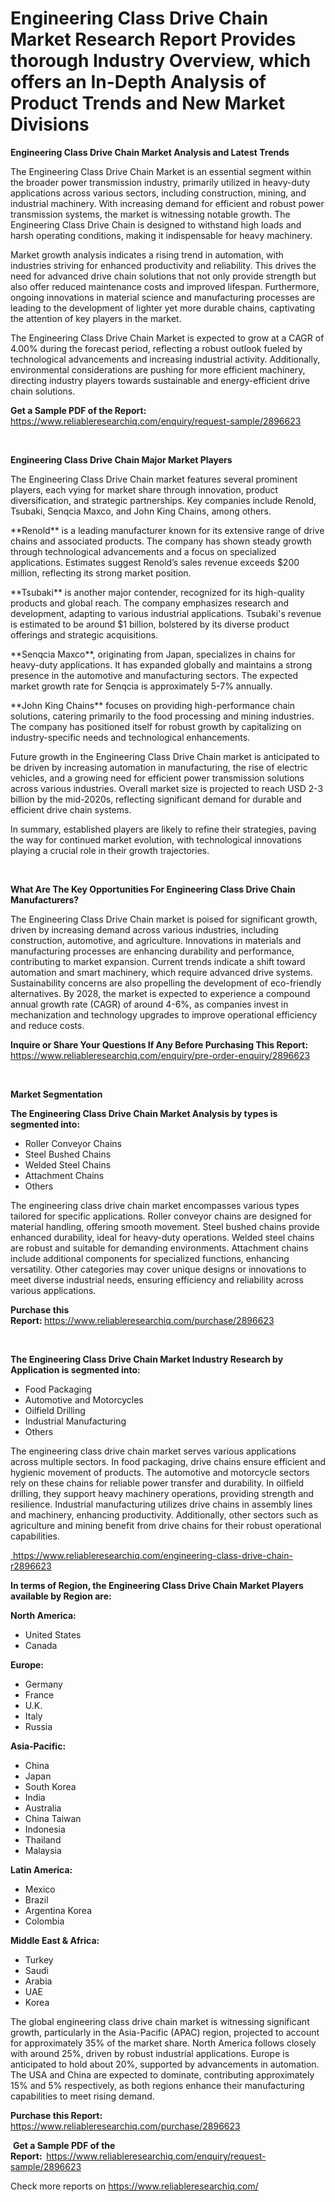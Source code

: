 <p><h1>Engineering Class Drive Chain Market Research Report Provides thorough Industry Overview, which offers an In-Depth Analysis of Product Trends and New Market Divisions</h1></p><p><strong>Engineering Class Drive Chain Market Analysis and Latest Trends</strong></p>
<p><p>The Engineering Class Drive Chain Market is an essential segment within the broader power transmission industry, primarily utilized in heavy-duty applications across various sectors, including construction, mining, and industrial machinery. With increasing demand for efficient and robust power transmission systems, the market is witnessing notable growth. The Engineering Class Drive Chain is designed to withstand high loads and harsh operating conditions, making it indispensable for heavy machinery.</p><p>Market growth analysis indicates a rising trend in automation, with industries striving for enhanced productivity and reliability. This drives the need for advanced drive chain solutions that not only provide strength but also offer reduced maintenance costs and improved lifespan. Furthermore, ongoing innovations in material science and manufacturing processes are leading to the development of lighter yet more durable chains, captivating the attention of key players in the market. </p><p>The Engineering Class Drive Chain Market is expected to grow at a CAGR of 4.00% during the forecast period, reflecting a robust outlook fueled by technological advancements and increasing industrial activity. Additionally, environmental considerations are pushing for more efficient machinery, directing industry players towards sustainable and energy-efficient drive chain solutions.</p></p>
<p><strong>Get a Sample PDF of the Report:&nbsp;</strong> <a href="https://www.reliableresearchiq.com/enquiry/request-sample/2896623?utm_campaign=3259&utm_medium=2&utm_source=Github&utm_content=ia&utm_term=15032025&utm_id=engineering-class-drive-chain">https://www.reliableresearchiq.com/enquiry/request-sample/2896623</a></p>
<p>&nbsp;</p>
<p><strong>Engineering Class Drive Chain Major Market Players</strong></p>
<p><p>The Engineering Class Drive Chain market features several prominent players, each vying for market share through innovation, product diversification, and strategic partnerships. Key companies include Renold, Tsubaki, Senqcia Maxco, and John King Chains, among others.</p><p>**Renold** is a leading manufacturer known for its extensive range of drive chains and associated products. The company has shown steady growth through technological advancements and a focus on specialized applications. Estimates suggest Renold’s sales revenue exceeds $200 million, reflecting its strong market position.</p><p>**Tsubaki** is another major contender, recognized for its high-quality products and global reach. The company emphasizes research and development, adapting to various industrial applications. Tsubaki's revenue is estimated to be around $1 billion, bolstered by its diverse product offerings and strategic acquisitions.</p><p>**Senqcia Maxco**, originating from Japan, specializes in chains for heavy-duty applications. It has expanded globally and maintains a strong presence in the automotive and manufacturing sectors. The expected market growth rate for Senqcia is approximately 5-7% annually.</p><p>**John King Chains** focuses on providing high-performance chain solutions, catering primarily to the food processing and mining industries. The company has positioned itself for robust growth by capitalizing on industry-specific needs and technological enhancements.</p><p>Future growth in the Engineering Class Drive Chain market is anticipated to be driven by increasing automation in manufacturing, the rise of electric vehicles, and a growing need for efficient power transmission solutions across various industries. Overall market size is projected to reach USD 2-3 billion by the mid-2020s, reflecting significant demand for durable and efficient drive chain systems.</p><p>In summary, established players are likely to refine their strategies, paving the way for continued market evolution, with technological innovations playing a crucial role in their growth trajectories.</p></p>
<p>&nbsp;</p>
<p><strong>What Are The Key Opportunities For Engineering Class Drive Chain Manufacturers?</strong></p>
<p><p>The Engineering Class Drive Chain market is poised for significant growth, driven by increasing demand across various industries, including construction, automotive, and agriculture. Innovations in materials and manufacturing processes are enhancing durability and performance, contributing to market expansion. Current trends indicate a shift toward automation and smart machinery, which require advanced drive systems. Sustainability concerns are also propelling the development of eco-friendly alternatives. By 2028, the market is expected to experience a compound annual growth rate (CAGR) of around 4-6%, as companies invest in mechanization and technology upgrades to improve operational efficiency and reduce costs.</p></p>
<p><strong>Inquire or Share Your Questions If Any Before Purchasing This Report:</strong> <a href="https://www.reliableresearchiq.com/enquiry/pre-order-enquiry/2896623?utm_campaign=3259&utm_medium=2&utm_source=Github&utm_content=ia&utm_term=15032025&utm_id=engineering-class-drive-chain">https://www.reliableresearchiq.com/enquiry/pre-order-enquiry/2896623</a></p>
<p>&nbsp;</p>
<p><strong>Market Segmentation</strong></p>
<p><strong>The Engineering Class Drive Chain Market Analysis by types is segmented into:</strong></p>
<p><ul><li>Roller Conveyor Chains</li><li>Steel Bushed Chains</li><li>Welded Steel Chains</li><li>Attachment Chains</li><li>Others</li></ul></p>
<p><p>The engineering class drive chain market encompasses various types tailored for specific applications. Roller conveyor chains are designed for material handling, offering smooth movement. Steel bushed chains provide enhanced durability, ideal for heavy-duty operations. Welded steel chains are robust and suitable for demanding environments. Attachment chains include additional components for specialized functions, enhancing versatility. Other categories may cover unique designs or innovations to meet diverse industrial needs, ensuring efficiency and reliability across various applications.</p></p>
<p><strong>Purchase this Report:&nbsp;</strong><a href="https://www.reliableresearchiq.com/purchase/2896623?utm_campaign=3259&utm_medium=2&utm_source=Github&utm_content=ia&utm_term=15032025&utm_id=engineering-class-drive-chain">https://www.reliableresearchiq.com/purchase/2896623</a></p>
<p>&nbsp;</p>
<p><strong>The Engineering Class Drive Chain Market Industry Research by Application is segmented into:</strong></p>
<p><ul><li>Food Packaging</li><li>Automotive and Motorcycles</li><li>Oilfield Drilling</li><li>Industrial Manufacturing</li><li>Others</li></ul></p>
<p><p>The engineering class drive chain market serves various applications across multiple sectors. In food packaging, drive chains ensure efficient and hygienic movement of products. The automotive and motorcycle sectors rely on these chains for reliable power transfer and durability. In oilfield drilling, they support heavy machinery operations, providing strength and resilience. Industrial manufacturing utilizes drive chains in assembly lines and machinery, enhancing productivity. Additionally, other sectors such as agriculture and mining benefit from drive chains for their robust operational capabilities.</p></p>
<p><a href="https://www.reliableresearchiq.com/engineering-class-drive-chain-r2896623?utm_campaign=3259&utm_medium=2&utm_source=Github&utm_content=ia&utm_term=15032025&utm_id=engineering-class-drive-chain">&nbsp;https://www.reliableresearchiq.com/engineering-class-drive-chain-r2896623</a></p>
<p><strong>In terms of Region, the Engineering Class Drive Chain Market Players available by Region are:</strong></p>
<p>
    <p> <strong> North America: </strong>
        <ul>
            <li>United States</li>
            <li>Canada</li>
        </ul>
        </p> 
    <p> <strong> Europe: </strong>
        <ul>
            <li>Germany</li>
            <li>France</li>
            <li>U.K.</li>
            <li>Italy</li>
            <li>Russia</li>
        </ul>
        </p> 
    <p> <strong> Asia-Pacific: </strong>
        <ul>
            <li>China</li>
            <li>Japan</li>
            <li>South Korea</li>
            <li>India</li>
            <li>Australia</li>
            <li>China Taiwan</li>
            <li>Indonesia</li>
            <li>Thailand</li>
            <li>Malaysia</li>
        </ul>
        </p> 
    <p> <strong> Latin America: </strong>
        <ul>
            <li>Mexico</li>
            <li>Brazil</li>
            <li>Argentina Korea</li>
            <li>Colombia</li>
        </ul>
        </p> 
    <p> <strong> Middle East & Africa: </strong>
        <ul>
            <li>Turkey</li>
            <li>Saudi</li>
            <li>Arabia</li>
            <li>UAE</li>
            <li>Korea</li>
        </ul>
    </p>
    </p>
<p><p>The global engineering class drive chain market is witnessing significant growth, particularly in the Asia-Pacific (APAC) region, projected to account for approximately 35% of the market share. North America follows closely with around 25%, driven by robust industrial applications. Europe is anticipated to hold about 20%, supported by advancements in automation. The USA and China are expected to dominate, contributing approximately 15% and 5% respectively, as both regions enhance their manufacturing capabilities to meet rising demand.</p></p>
<p><strong>Purchase this Report: </strong><a href="https://www.reliableresearchiq.com/purchase/2896623?utm_campaign=3259&utm_medium=2&utm_source=Github&utm_content=ia&utm_term=15032025&utm_id=engineering-class-drive-chain">https://www.reliableresearchiq.com/purchase/2896623</a></p>
<p>&nbsp;<strong>Get a Sample PDF of the Report:&nbsp;&nbsp;</strong><a href="https://www.reliableresearchiq.com/enquiry/request-sample/2896623?utm_campaign=3259&utm_medium=2&utm_source=Github&utm_content=ia&utm_term=15032025&utm_id=engineering-class-drive-chain">https://www.reliableresearchiq.com/enquiry/request-sample/2896623</a></p>
<p><strong></strong></p>
<p>Check more reports on <a href="https://www.reliableresearchiq.com/?utm_campaign=3259&utm_medium=2&utm_source=Github&utm_content=ia&utm_term=15032025&utm_id=engineering-class-drive-chain">https://www.reliableresearchiq.com/</a></p>